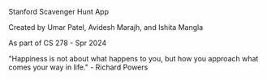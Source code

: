 Stanford Scavenger Hunt App

Created by Umar Patel, Avidesh Marajh, and Ishita Mangla

As part of CS 278 - Spr 2024

"Happiness is not about what happens to you, but how you approach what comes your way in life." - Richard Powers
